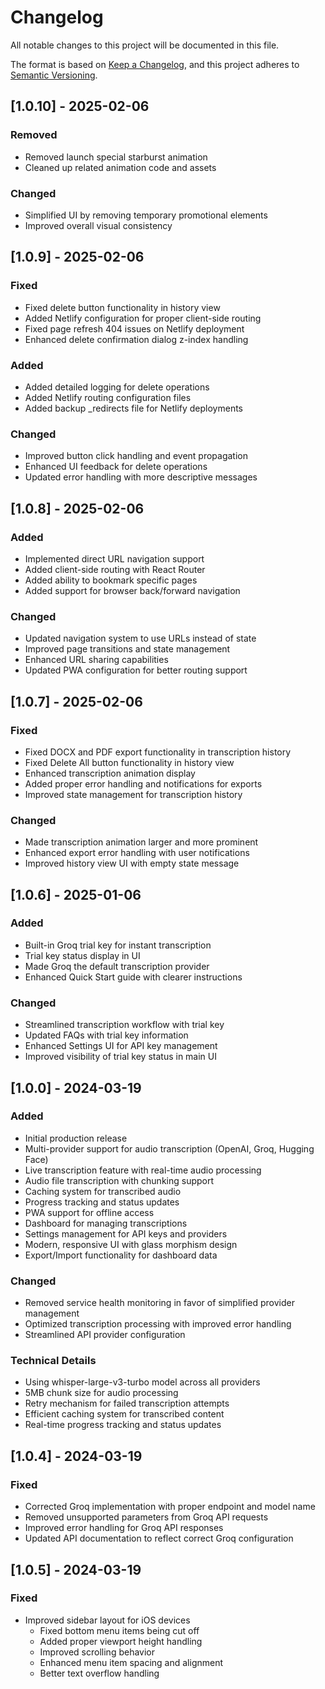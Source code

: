 # Changelog

All notable changes to this project will be documented in this file.

The format is based on [Keep a Changelog](https://keepachangelog.com/en/1.0.0/),
and this project adheres to [Semantic Versioning](https://semver.org/spec/v2.0.0.html).

## [1.0.10] - 2025-02-06

### Removed
- Removed launch special starburst animation
- Cleaned up related animation code and assets

### Changed
- Simplified UI by removing temporary promotional elements
- Improved overall visual consistency

## [1.0.9] - 2025-02-06

### Fixed
- Fixed delete button functionality in history view
- Added Netlify configuration for proper client-side routing
- Fixed page refresh 404 issues on Netlify deployment
- Enhanced delete confirmation dialog z-index handling

### Added
- Added detailed logging for delete operations
- Added Netlify routing configuration files
- Added backup _redirects file for Netlify deployments

### Changed
- Improved button click handling and event propagation
- Enhanced UI feedback for delete operations
- Updated error handling with more descriptive messages

## [1.0.8] - 2025-02-06

### Added
- Implemented direct URL navigation support
- Added client-side routing with React Router
- Added ability to bookmark specific pages
- Added support for browser back/forward navigation

### Changed
- Updated navigation system to use URLs instead of state
- Improved page transitions and state management
- Enhanced URL sharing capabilities
- Updated PWA configuration for better routing support

## [1.0.7] - 2025-02-06

### Fixed
- Fixed DOCX and PDF export functionality in transcription history
- Fixed Delete All button functionality in history view
- Enhanced transcription animation display
- Added proper error handling and notifications for exports
- Improved state management for transcription history

### Changed
- Made transcription animation larger and more prominent
- Enhanced export error handling with user notifications
- Improved history view UI with empty state message

## [1.0.6] - 2025-01-06

### Added
- Built-in Groq trial key for instant transcription
- Trial key status display in UI
- Made Groq the default transcription provider
- Enhanced Quick Start guide with clearer instructions

### Changed
- Streamlined transcription workflow with trial key
- Updated FAQs with trial key information
- Enhanced Settings UI for API key management
- Improved visibility of trial key status in main UI

## [1.0.0] - 2024-03-19

### Added
- Initial production release
- Multi-provider support for audio transcription (OpenAI, Groq, Hugging Face)
- Live transcription feature with real-time audio processing
- Audio file transcription with chunking support
- Caching system for transcribed audio
- Progress tracking and status updates
- PWA support for offline access
- Dashboard for managing transcriptions
- Settings management for API keys and providers
- Modern, responsive UI with glass morphism design
- Export/Import functionality for dashboard data

### Changed
- Removed service health monitoring in favor of simplified provider management
- Optimized transcription processing with improved error handling
- Streamlined API provider configuration

### Technical Details
- Using whisper-large-v3-turbo model across all providers
- 5MB chunk size for audio processing
- Retry mechanism for failed transcription attempts
- Efficient caching system for transcribed content
- Real-time progress tracking and status updates

## [1.0.4] - 2024-03-19

### Fixed
- Corrected Groq implementation with proper endpoint and model name
- Removed unsupported parameters from Groq API requests
- Improved error handling for Groq API responses
- Updated API documentation to reflect correct Groq configuration

## [1.0.5] - 2024-03-19

### Fixed
- Improved sidebar layout for iOS devices
  - Fixed bottom menu items being cut off
  - Added proper viewport height handling
  - Improved scrolling behavior
  - Enhanced menu item spacing and alignment
  - Better text overflow handling